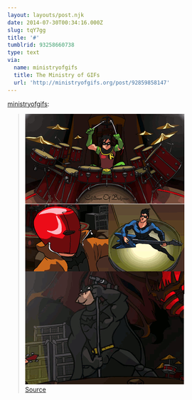 ```yaml
---
layout: layouts/post.njk
date: 2014-07-30T00:34:16.000Z
slug: tqY7gg
title: '#'
tumblrid: 93258660738
type: text
via:
  name: ministryofgifs
  title: The Ministry of GIFs
  url: 'http://ministryofgifs.org/post/92859858147'
---
```

<p><a href="http://ministryofgifs.org/post/92859858147" class="tumblr_blog">ministryofgifs</a>:</p>

<blockquote><p><a href="./b2Du7lU.gif"><img src="./b2Du7lU.gif" class="inline-tweet-media" alt="image"/></a><br/><a href="./b2Du7lU.gif">Source</a></p></blockquote>
